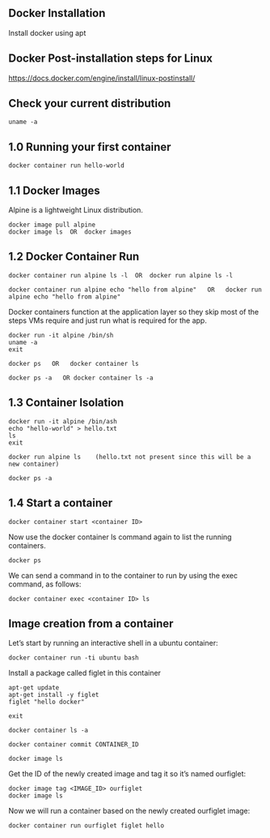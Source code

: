 ## Docker Installation

Install docker using apt


## Docker Post-installation steps for Linux

https://docs.docker.com/engine/install/linux-postinstall/


## Check your current distribution

```
uname -a
```

## 1.0 Running your first container

```
docker container run hello-world
```

## 1.1 Docker Images

Alpine is a lightweight Linux distribution.

```
docker image pull alpine
docker image ls  OR  docker images
```

## 1.2 Docker Container Run

```
docker container run alpine ls -l  OR  docker run alpine ls -l

docker container run alpine echo "hello from alpine"   OR   docker run alpine echo "hello from alpine"

```

Docker containers function at the application layer so they skip most of the steps VMs require and just run what is required for the app.

```
docker run -it alpine /bin/sh
uname -a
exit
```
```
docker ps   OR   docker container ls

docker ps -a   OR docker container ls -a
```

## 1.3 Container Isolation

```
docker run -it alpine /bin/ash
echo "hello-world" > hello.txt
ls
exit

```
```
docker run alpine ls    (hello.txt not present since this will be a new container)

docker ps -a

```

## 1.4 Start a container

```
docker container start <container ID>
```

Now use the docker container ls command again to list the running containers.
```
docker ps
```
We can send a command in to the container to run by using the exec command, as follows:

```
docker container exec <container ID> ls
``` 

## Image creation from a container

Let’s start by running an interactive shell in a ubuntu container:

```
docker container run -ti ubuntu bash
```
Install a package called figlet in this container

```
apt-get update
apt-get install -y figlet
figlet "hello docker"

exit
```

```
docker container ls -a
```

```
docker container commit CONTAINER_ID
```
```
docker image ls
```

Get the ID of the newly created image and tag it so it’s named ourfiglet:

```
docker image tag <IMAGE_ID> ourfiglet
docker image ls
```

Now we will run a container based on the newly created ourfiglet image:

```
docker container run ourfiglet figlet hello
```








